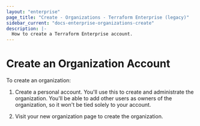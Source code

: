 ```yaml
---
layout: "enterprise"
page_title: "Create - Organizations - Terraform Enterprise (legacy)"
sidebar_current: "docs-enterprise-organizations-create"
description: |-
  How to create a Terraform Enterprise account.
---
```


# Create an Organization Account

To create an organization:

1. Create a personal account. You'll use this to create and administrate the
organization. You'll be able to add other users as owners of the organization,
so it won't be tied solely to your account.

1. Visit your new organization page to create the organization.
